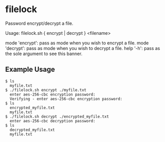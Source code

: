# filelock
Password encrypt/decrypt a file. 

Usage: filelock.sh { encrypt | decrypt } \<filename\>
  
  mode 'encrypt': pass as mode when you wish to encrypt a file.
  mode 'decrypt': pass as mode when you wish to decrypt a file.
  help '-h': pass as the sole argument to see this banner. 



## Example Usage

    $ ls
      myfile.txt
    $ ./filelock.sh encrypt ./myfile.txt
      enter aes-256-cbc encryption password: 
      Verifying - enter aes-256-cbc encryption password:
    $ ls
      encrypted_myfile.txt 
      myfile.txt
    $ ./filelock.sh decrypt ./encrypted_myfile.txt
      enter aes-256-cbc decryption password:
    $ ls
      decrypted_myfile.txt
      myfile.txt
